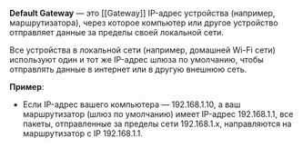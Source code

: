 **Default Gateway** — это [[Gateway]] IP-адрес устройства (например, маршрутизатора), через которое компьютер или другое устройство отправляет данные за пределы своей локальной сети. 

Все устройства в локальной сети (например, домашней Wi-Fi сети) используют один и тот же IP-адрес шлюза по умолчанию, чтобы отправлять данные в интернет или в другую внешнюю сеть.

**Пример**:
- Если IP-адрес вашего компьютера — 192.168.1.10, а ваш маршрутизатор (шлюз по умолчанию) имеет IP-адрес 192.168.1.1, все пакеты, отправленные за пределы сети 192.168.1.x, направляются на маршрутизатор с IP 192.168.1.1.